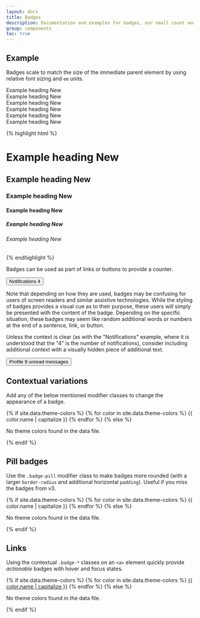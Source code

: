 ```yaml
---
layout: docs
title: Badges
description: Documentation and examples for badges, our small count and labeling component.
group: components
toc: true
---
```


## Example

Badges scale to match the size of the immediate parent element by using relative font sizing and `em` units.

<div class="bd-example">
  <div class="h1">Example heading <span class="badge badge-secondary">New</span></div>
  <div class="h2">Example heading <span class="badge badge-secondary">New</span></div>
  <div class="h3">Example heading <span class="badge badge-secondary">New</span></div>
  <div class="h4">Example heading <span class="badge badge-secondary">New</span></div>
  <div class="h5">Example heading <span class="badge badge-secondary">New</span></div>
  <div class="h6">Example heading <span class="badge badge-secondary">New</span></div>
</div>

{% highlight html %}
<h1>Example heading <span class="badge badge-secondary">New</span></h1>
<h2>Example heading <span class="badge badge-secondary">New</span></h2>
<h3>Example heading <span class="badge badge-secondary">New</span></h3>
<h4>Example heading <span class="badge badge-secondary">New</span></h4>
<h5>Example heading <span class="badge badge-secondary">New</span></h5>
<h6>Example heading <span class="badge badge-secondary">New</span></h6>
{% endhighlight %}

Badges can be used as part of links or buttons to provide a counter.

<div class="bd-example">
  <button type="button" class="btn btn-primary">
    Notifications <span class="badge badge-light">4</span>
  </button>
</div>

Note that depending on how they are used, badges may be confusing for users of screen readers and similar assistive technologies. While the styling of badges provides a visual cue as to their purpose, these users will simply be presented with the content of the badge. Depending on the specific situation, these badges may seem like random additional words or numbers at the end of a sentence, link, or button.

Unless the context is clear (as with the "Notifications" example, where it is understood that the "4" is the number of notifications), consider including additional context with a visually hidden piece of additional text.

<div class="bd-example">
  <button type="button" class="btn btn-primary">
    Profile <span class="badge badge-light">9</span>
    <span class="sr-only">unread messages</span>
  </button>
</div>

## Contextual variations

Add any of the below mentioned modifier classes to change the appearance of a badge.

<div class="bd-example">
  {% if site.data.theme-colors %}
    {% for color in site.data.theme-colors %}
      <span class="badge badge-{{ color.name }}">{{ color.name | capitalize }}</span>
    {% endfor %}
  {% else %}
    <p>No theme colors found in the data file.</p>
  {% endif %}
</div>

## Pill badges

Use the `.badge-pill` modifier class to make badges more rounded (with a larger `border-radius` and additional horizontal `padding`). Useful if you miss the badges from v3.

<div class="bd-example">
  {% if site.data.theme-colors %}
    {% for color in site.data.theme-colors %}
      <span class="badge badge-pill badge-{{ color.name }}">{{ color.name | capitalize }}</span>
    {% endfor %}
  {% else %}
    <p>No theme colors found in the data file.</p>
  {% endif %}
</div>

## Links

Using the contextual `.badge-*` classes on an `<a>` element quickly provide _actionable_ badges with hover and focus states.

<div class="bd-example">
  {% if site.data.theme-colors %}
    {% for color in site.data.theme-colors %}
      <a href="#" class="badge badge-{{ color.name }}">{{ color.name | capitalize }}</a>
    {% endfor %}
  {% else %}
    <p>No theme colors found in the data file.</p>
  {% endif %}
</div>
